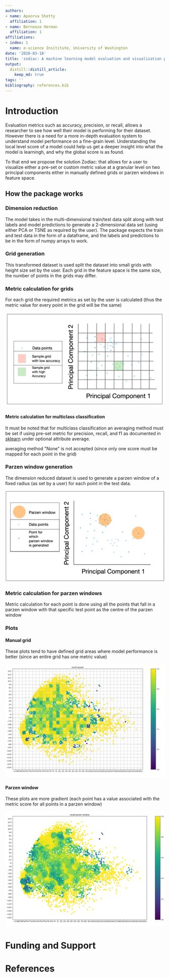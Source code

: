 ```yaml
---
authors:
- name: Apoorva Shetty
  affiliation: 1
- name: Bernease Herman
  affiliation: 1
affiliations:
- index: 1
  name: e-science Insititute, University of Washington
date: '2020-03-18'
title: 'zodiac: A machine learning model evaluation and visualization package'
output:
  distill::distill_article:
    keep_md: true
tags: ''
bibliography: references.bib
---
```




# Introduction

Evaluation metrics such as accuracy, precision, or recall, allows a researcher to see how well their model is performing for their dataset. However there is a need for a more in-depth evaluation system to understand model performance on a fine-grain level. Understanding the local level score of a model could help us get a deeper insight into what the model is learningh, and why the global score is as found. 

To that end we propose the solution Zodiac: that allows for a user to visualize either a pre-set or custom metric value at a granular level on two principal components either in manually defined grids or parzen windows in feature space.

## How the package works

### Dimension reduction

The model takes in the multi-dimensional train/test data split along with test labels and model predictions to generate a 2-dimensional data set (using either PCA or TSNE as required by the user). The package expects the train and test data in the form of a dataframe, and the labels and predictions to be in the form of numpy arrays to work.

### Grid generation

This transformed dataset is used split the dataset into small grids with height size set by the user. Each grid in the feature space is the same size, the number of points in the grids may differ.

### Metric calculation for grids

For each grid the required metrics as set by the user is calculated (thus the metric value for every point in the grid will be the same) 

![Manual Grids](docs/joss/images/manual_grid.png)

#### Metric calculation for multiclass classification

It must be noted that for multiclass classification an averaging method must be set if using pre-set metric for precision, recall, and f1 as documented in [sklearn](https://scikit-learn.org/stable/modules/generated/sklearn.metrics.f1_score.html) under optional attribute average.

averaging method "None" is not accepted (since only one score must be mapped for each point in the grid)

### Parzen window generation

The dimension reduced dataset is used to generate a parzen window of a fixed radius (as set by a user) for each point in the test data. 

![Parzen Windows](docs/joss/images/parzen_window.png)

### Metric calculation for parzen windows

Metric calculation for each point is done using all the points that fall in a parzen window with that specific test point as the centre of the parzen window

### Plots

#### Manual grid 

These plots tend to have defined grid areas where model performance is better (since an entire grid has one metric value)

![Manual Grid Plots](docs/joss/images/manual_grid_plot.png)

#### Parzen window

These plots are more gradient (each point has a value associated with the metric score for all points in a parzen window)

![Parzen Plots](docs/joss/images/parzen_plot.png)


# Funding and Support


# References
